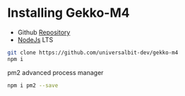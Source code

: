 # Installing Gekko-M4
* Github [Repository](https://github.com/universalbit-dev/gekko-m4/)
* [NodeJs](https://nodejs.org/en/download) LTS

```bash
git clone https://github.com/universalbit-dev/gekko-m4
npm i
```

pm2 advanced process manager
```bash
npm i pm2 --save
```
